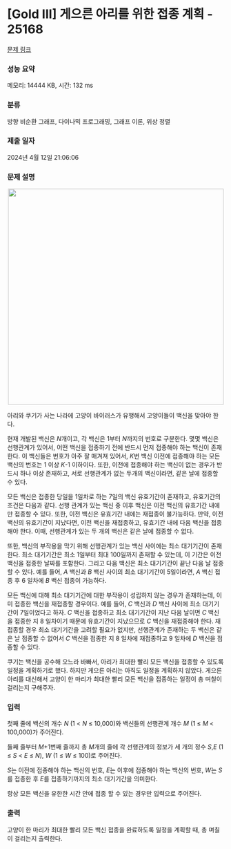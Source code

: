 # [Gold III] 게으른 아리를 위한 접종 계획 - 25168 

[문제 링크](https://www.acmicpc.net/problem/25168) 

### 성능 요약

메모리: 14444 KB, 시간: 132 ms

### 분류

방향 비순환 그래프, 다이나믹 프로그래밍, 그래프 이론, 위상 정렬

### 제출 일자

2024년 4월 12일 21:06:06

### 문제 설명

<p style="text-align: center;"><img alt="" src="https://upload.acmicpc.net/23397f9c-08e3-4cfe-ae0a-6a215ad0c4c1/-/preview/" style="width: 500px; height: 500px;"></p>

<p>아리와 쿠기가 사는 나라에 고양이 바이러스가 유행해서 고양이들이 백신을 맞아야 한다.</p>

<p>현재 개발된 백신은 <em>N</em>개이고, 각 백신은 1부터 <em>N</em>까지의 번호로 구분한다. 몇몇 백신은 선행관계가 있어서, 어떤 백신을 접종하기 전에 반드시 먼저 접종해야 하는 백신이 존재한다. 이 백신들은 번호가 아주 잘 매겨져 있어서, <em>K</em>번 백신 이전에 접종해야 하는 모든 백신의 번호는 1 이상 <em>K</em>-1 이하이다. 또한, 이전에 접종해야 하는 백신이 없는 경우가 반드시 하나 이상 존재하고, 서로 선행관계가 없는 두개의 백신이라면, 같은 날에 접종할 수 있다.</p>

<p>모든 백신은 접종한 당일을 1일차로 하는 7일의 백신 유효기간이 존재하고, 유효기간의 조건은 다음과 같다. 선행 관계가 있는 백신 중 이후 백신은 이전 백신의 유효기간 내에만 접종할 수 있다. 또한, 이전 백신은 유효기간 내에는 재접종이 불가능하다. 만약, 이전 백신의 유효기간이 지났다면, 이전 백신을 재접종하고, 유효기간 내에 다음 백신을 접종해야 한다. 이때, 선행관계가 있는 두 개의 백신은 같은 날에 접종할 수 없다.</p>

<p>또한, 백신의 부작용을 막기 위해 선행관계가 있는 백신 사이에는 최소 대기기간이 존재한다. 최소 대기기간은 최소 1일부터 최대 100일까지 존재할 수 있는데, 이 기간은 이전 백신을 접종한 날짜를 포함한다. 그리고 다음 백신은 최소 대기기간이 끝난 다음 날 접종할 수 있다. 예를 들어, <em>A</em> 백신과 <em>B</em> 백신 사이의 최소 대기기간이 5일이라면, <em>A</em> 백신 접종 후 6 일차에 <em>B</em> 백신 접종이 가능하다.</p>

<p>모든 백신에 대해 최소 대기기간에 대한 부작용이 성립하지 않는 경우가 존재하는데, 이미 접종한 백신을 재접종할 경우이다. 예를 들어, <em>C</em> 백신과 <em>D</em> 백신 사이에 최소 대기기간이 7일이었다고 하자. <em>C</em> 백신을 접종하고 최소 대기기간이 지난 다음 날이면 <em>C</em> 백신을 접종한 지 8 일차이기 때문에 유효기간이 지났으므로 <em>C</em> 백신을 재접종해야 한다. 재접종할 경우 최소 대기기간을 고려할 필요가 없지만, 선행관계가 존재하는 두 백신은 같은 날 접종할 수 없어서 <em>C</em> 백신을 접종한 지 8 일차에 재접종하고 9 일차에 <em>D</em> 백신을 접종할 수 있다.</p>

<p>쿠기는 백신을 공수해 오느라 바빠서, 아리가 최대한 빨리 모든 백신을 접종할 수 있도록 일정을 계획하기로 했다. 하지만 게으른 아리는 아직도 일정을 계획하지 않았다. 게으른 아리를 대신해서 고양이 한 마리가 최대한 빨리 모든 백신을 접종하는 일정이 총 며칠이 걸리는지 구해주자.</p>

### 입력 

 <p>첫째 줄에 백신의 개수 <em>N</em> (1 < <em>N</em> ≤ 10,000)와 백신들의 선행관계 개수 <em>M</em> (1 ≤ <em>M</em> < 100,000)가 주어진다.</p>

<p>둘째 줄부터 <em>M</em>+1번째 줄까지 총 <em>M</em>개의 줄에 각 선행관계의 정보가 세 개의 정수 <em>S</em>,<em>E</em> (1 ≤ <em>S</em> < <em>E</em> ≤ <em>N</em>), <em>W</em> (1 ≤ <em>W</em> ≤ 100)로 주어진다.</p>

<p><em>S</em>는 이전에 접종해야 하는 백신의 번호, <em>E</em>는 이후에 접종해야 하는 백신의 번호, <em>W</em>는 <em>S</em>를 접종한 후 <em>E</em>를 접종하기까지의 최소 대기기간을 의미한다.</p>

<p>항상 모든 백신을 유한한 시간 안에 접종 할 수 있는 경우만 입력으로 주어진다.</p>

### 출력 

 <p>고양이 한 마리가 최대한 빨리 모든 백신 접종을 완료하도록 일정을 계획할 때, 총 며칠이 걸리는지 출력한다.</p>

